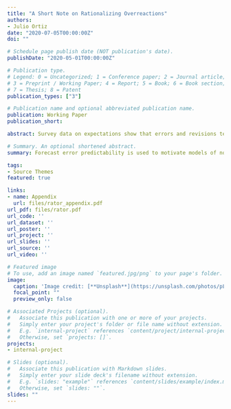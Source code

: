 ```yaml
---
title: "A Short Note on Rationalizing Overreactions"
authors:
- Julio Ortiz
date: "2020-07-05T00:00:00Z"
doi: ""

# Schedule page publish date (NOT publication's date).
publishDate: "2020-05-01T00:00:00Z"

# Publication type.
# Legend: 0 = Uncategorized; 1 = Conference paper; 2 = Journal article;
# 3 = Preprint / Working Paper; 4 = Report; 5 = Book; 6 = Book section;
# 7 = Thesis; 8 = Patent
publication_types: ["3"]

# Publication name and optional abbreviated publication name.
publication: Working Paper
publication_short: 

abstract: Survey data on expectations show that errors and revisions tend to covary negatively which implies that forecasters exhibit overreactive behavior. While this empirical finding is used to motivate models of non-rational expectations, I argue that error predictability is not sufficient to reject rationality. I prove that a (rational) model of strategic interaction can deliver and identical OLS coefficient from an errors-on-revisions regression as (non-rational) models of overconfidence and diagnostic expectations. In light of this observational equivalence, I propose focusing on the persistence of revisions as a more robust reduced form exercise. Using data from the Survey of Professional Forecasters, I find evidence against linear rational expectations.

# Summary. An optional shortened abstract.
summary: Forecast error predictability is used to motivate models of non-rational expectations. This note finds, however, that a rational model of strategic interaction can look a lot like a non-rational model. I propose a more robust test of linear rational expectations.

tags:
- Source Themes
featured: true

links:
- name: Appendix
  url: files/rator_appendix.pdf
url_pdf: files/rator.pdf
url_code: ''
url_dataset: ''
url_poster: ''
url_project: ''
url_slides: ''
url_source: ''
url_video: ''

# Featured image
# To use, add an image named `featured.jpg/png` to your page's folder. 
image:
  caption: 'Image credit: [**Unsplash**](https://unsplash.com/photos/pLCdAaMFLTE)'
  focal_point: ""
  preview_only: false

# Associated Projects (optional).
#   Associate this publication with one or more of your projects.
#   Simply enter your project's folder or file name without extension.
#   E.g. `internal-project` references `content/project/internal-project/index.md`.
#   Otherwise, set `projects: []`.
projects:
- internal-project

# Slides (optional).
#   Associate this publication with Markdown slides.
#   Simply enter your slide deck's filename without extension.
#   E.g. `slides: "example"` references `content/slides/example/index.md`.
#   Otherwise, set `slides: ""`.
slides: ""
---
```

